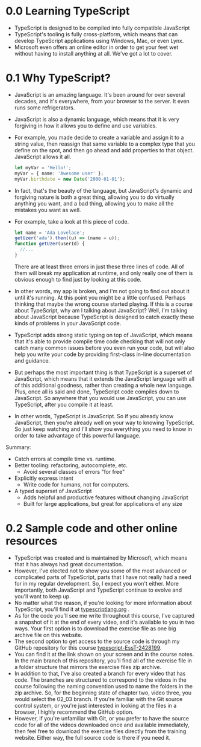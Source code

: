 # 0.0 Learning TypeScript

- TypeScript is designed to be compiled into fully compatible JavaScript
- TypeScript's tooling is fully cross-platform, which means that can develop TypeScript applications using Windows, Mac, or even Lynx.
- Microsoft even offers an online editor in order to get your feet wet without having to install anything at all. We've got a lot to cover.

# 0.1 Why TypeScript?

- JavaScript is an amazing language. It's been around for over several decades, and it's everywhere, from your browser to the server. It even runs some refrigerators.
- JavaScript is also a dynamic language, which means that it is very forgiving in how it allows you to define and use variables.
- For example, you made decide to create a variable and assign it to a string value, then reassign that same variable to a complex type that you define on the spot, and then go ahead and add properties to that object. JavaScript allows it all.
  ```ts
  let myVar = 'Hello!';
  myVar = { name: 'Awesome user' };
  myVar.birthdate = new Date('2000-01-01');
  ```
- In fact, that's the beauty of the language, but JavaScript's dynamic and forgiving nature is both a great thing, allowing you to do virtually anything you want, and a bad thing, allowing you to make all the mistakes you want as well.
- For example, take a look at this piece of code.

  ```ts
  let name = 'Ada Lovelace';
  getUzer('ada').then((u) => (name = u));
  function getUzer(userId) {
    //...
  }
  ```

  There are at least three errors in just these three lines of code. All of them will break my application at runtime, and only really one of them is obvious enough to find just by looking at this code.

- In other words, my app is broken, and I'm not going to find out about it until it's running. At this point you might be a little confused. Perhaps thinking that maybe the wrong course started playing. If this is a course about TypeScript, why am I talking about JavaScript? Well, I'm talking about JavaScript because TypeScript is designed to catch exactly these kinds of problems in your JavaScript code.
- TypeScript adds strong static typing on top of JavaScript, which means that it's able to provide compile time code checking that will not only catch many common issues before you even run your code, but will also help you write your code by providing first-class in-line documentation and guidance.
- But perhaps the most important thing is that TypeScript is a superset of JavaScript, which means that it extends the JavaScript language with all of this additional goodness, rather than creating a whole new language. Plus, once all is said and done, TypeScript code compiles down to JavaScript. So anywhere that you would use JavaScript, you can use TypeScript, after you compile it at least.
- In other words, TypeScript is JavaScript. So if you already know JavaScript, then you're already well on your way to knowing TypeScript. So just keep watching and I'll show you everything you need to know in order to take advantage of this powerful language.

Summary:

- Catch errors at compile time vs. runtime.
- Better tooling: refactoring, autocomplete, etc.
  - Avoid several classes of errors "for free"
- Explicitly express intent
  - Write code for humans, not for computers.
- A typed superset of JavaScript
  - Adds helpful and productive features without changing JavaScript
  - Built for large applications, but great for applications of any size

# 0.2 Sample code and other online resources

- TypeScript was created and is maintained by Microsoft, which means that it has always had great documentation.
- However, I've elected not to show you some of the most advanced or complicated parts of TypeScript, parts that I have not really had a need for in my regular development. So, I expect you won't either. More importantly, both JavaScript and TypeScript continue to evolve and you'll want to keep up.
- No matter what the reason, if you're looking for more information about TypeScript, you'll find it at [typescriptlang.org](https://www.typescriptlang.org/) .
- As for the code you'll see me write throughout this course, I've captured a snapshot of it at the end of every video, and it's available to you in two ways. Your first option is to download the exercise file as one big archive file on this website.
- The second option to get access to the source code is through my GitHub repository for this course [typescript-EssT-2428199](https://github.com/LinkedInLearning/typescript-EssT-2428199).
- You can find it at the link shown on your screen and in the course notes. In the main branch of this repository, you'll find all of the exercise file in a folder structure that mirrors the exercise files zip archive.
- In addition to that, I've also created a branch for every video that has code. The branches are structured to correspond to the videos in the course following the naming convention used to name the folders in the zip archive. So, for the beginning state of chapter two, video three, you would select the 02_03 branch. If you're familiar with the Git source control system, or you're just interested in looking at the files in a browser, I highly recommend the GitHub option.
- However, if you're unfamiliar with Git, or you prefer to have the source code for all of the videos downloaded once and available immediately, then feel free to download the exercise files directly from the training website. Either way, the full source code is there if you need it.
